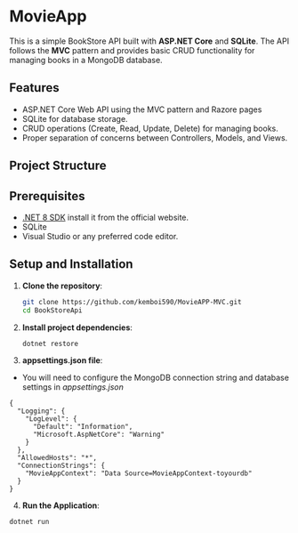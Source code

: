 # MovieApp

This is a simple BookStore API built with **ASP.NET Core** and **SQLite**. The API follows the **MVC** pattern and provides basic CRUD functionality for managing books in a MongoDB database.

## Features

- ASP.NET Core Web API using the MVC pattern and Razore pages
- SQLite for database storage.
- CRUD operations (Create, Read, Update, Delete) for managing books.
- Proper separation of concerns between Controllers, Models, and Views.

## Project Structure

## Prerequisites

- [.NET 8 SDK](https://dotnet.microsoft.com/download) install it from the official website.
- SQLite
- Visual Studio or any preferred code editor.

## Setup and Installation

1. **Clone the repository**:

   ```bash
   git clone https://github.com/kemboi590/MovieAPP-MVC.git
   cd BookStoreApi
   ```

2. **Install project dependencies**:

   ```bash
   dotnet restore
   ```

3. **appsettings.json file**:

- You will need to configure the MongoDB connection string and database settings in _appsettings.json_

```code
{
  "Logging": {
    "LogLevel": {
      "Default": "Information",
      "Microsoft.AspNetCore": "Warning"
    }
  },
  "AllowedHosts": "*",
  "ConnectionStrings": {
    "MovieAppContext": "Data Source=MovieAppContext-toyourdb"
  }
}
```

4. **Run the Application**:

```code
dotnet run
```
